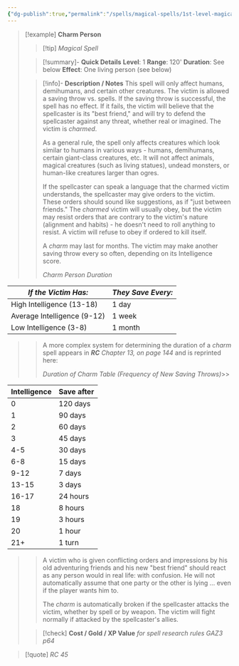 ```yaml
---
{"dg-publish":true,"permalink":"/spells/magical-spells/1st-level-magical-spells/charm-person/","tags":["spell"],"noteIcon":""}
---
```


> [!example] **Charm Person**
> > [!tip] *Magical Spell*
> 
> > [!summary]- **Quick Details**
> > **Level**: 1
> > **Range**: 120'
> > **Duration**: See below
> > **Effect**: One living person (see below)
>  
>> [!info]- **Description / Notes**
>> This spell will only affect humans, demihumans, and certain other creatures. The victim is allowed a saving throw vs. spells. If the saving throw is successful, the spell has no effect. If it fails, the victim will believe that the spellcaster is its "best friend," and will try to defend the spellcaster against any threat, whether real or imagined. The victim is *charmed*.
>>
>> As a general rule, the spell only affects creatures which look similar to humans in various ways - humans, demihumans, certain giant-class creatures, etc. It will not affect animals, magical creatures (such as living statues), undead monsters, or human-like creatures larger than ogres.
>> 
>> If the spellcaster can speak a language that the charmed victim understands, the spellcaster may give orders to the victim. These orders should sound like suggestions, as if "just between friends." The *charmed* victim will usually obey, but the victim may resist orders that are contrary to the victim's nature (alignment and habits) - he doesn't need to roll anything to resist. A victim will refuse to obey if ordered to kill itself.
>> 
>> A *charm* may last for months. The victim may make another saving throw every so often, depending on its Intelligence score.
>> 
>> *Charm Person Duration*
>> 
<div class="transclusion internal-embed is-loaded"><div class="markdown-embed">



| *If the Victim Has:*        | *They Save Every:* |
| --------------------------- | ------------------ |
| High Intelligence (13-18)   | 1 day              |
| Average Intelligence (9-12) | 1 week             |
| Low Intelligence (3-8)      | 1 month            |

</div></div>

>> 
>> A more complex system for determining the duration of a *charm* spell appears in ***RC*** *Chapter 13, on page 144* and is reprinted here:
>> 
>> *Duration of Charm Table*
>> *(Frequency of New Saving Throws)*>> 
>> 
<div class="transclusion internal-embed is-loaded"><div class="markdown-embed">



| Intelligence | Save after |
| ------------ | ---------- |
| 0            | 120 days   |
| 1            | 90 days    |
| 2            | 60 days    |
| 3            | 45 days    |
| 4-5          | 30 days    |
| 6-8          | 15 days    |
| 9-12         | 7 days     |
| 13-15        | 3 days     |
| 16-17        | 24 hours   |
| 18           | 8 hours    |
| 19           | 3 hours    |
| 20           | 1 hour     |
| 21+          | 1 turn     |

</div></div>

>> 
>> A victim who is given conflicting orders and impressions by his old adventuring friends and his new "best friend" should react as any person would in real life: with confusion. He will not automatically assume that one party or the other is lying ... even if the player wants him to.
>> 
>> The *charm* is automatically broken if the spellcaster attacks the victim, whether by spell or by weapon. The victim will fight normally if attacked by the spellcaster's allies. 
>
> > [!check] **Cost / Gold / XP Value** *for spell research rules GAZ3 p64* 

> [!quote] *RC 45*

